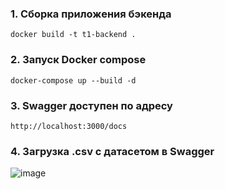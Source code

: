 ### 1. Сборка приложения бэкенда 
```shell
docker build -t t1-backend .
```

### 2. Запуск Docker compose
```shell
docker-compose up --build -d
```

### 3. Swagger доступен по адресу
```
http://localhost:3000/docs
```
### 4. Загрузка .csv с датасетом в Swagger
![image](https://github.com/user-attachments/assets/acf91990-05da-45d4-8b4c-a0bbd9dff0ea)

